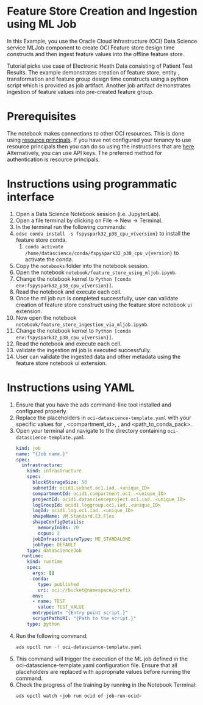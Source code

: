 Feature Store Creation and Ingestion using ML Job
=====================

In this Example, you use the Oracle Cloud Infrastructure (OCI) Data Science service MLJob component to create OCI Feature store design time constructs and then ingest feature values into the offline feature store.

Tutorial picks use case of Electronic Heath Data consisting of Patient Test Results. The example demonstrates creation of feature store, entity , transformation and feature group design time constructs using a python script which is provided as job artifact. Another job artifact demonstrates ingestion of feature values into pre-created feature group.

# Prerequisites

The notebook makes connections to other OCI resources. This is done using [resource principals](https://docs.oracle.com/en-us/iaas/Content/Functions/Tasks/functionsaccessingociresources.htm). If you have not configured your tenancy to use resource principals then you can do so using the instructions that are [here](https://docs.oracle.com/en-us/iaas/data-science/using/create-dynamic-groups.htm). Alternatively, you can use API keys. The preferred method for authentication is resource principals.


# Instructions using programmatic interface

1. Open a Data Science Notebook session (i.e. JupyterLab).
2. Open a file terminal by clicking on File -> New -> Terminal.
3. In the terminal run the following commands:
4. `odsc conda install -s fspyspark32_p38_cpu_v{version}` to install the feature store conda.
    1. `conda activate /home/datascience/conda/fspyspark32_p38_cpu_v{version}` to activate the conda.
5. Copy the `notebooks` folder into the notebook session.
6. Open the notebook `notebook/feature_store_using_mljob.ipynb`.
7. Change the notebook kernel to `Python [conda env:fspyspark32_p38_cpu_v{version}]`.
8. Read the notebook and execute each cell.
9. Once the ml job run is completed successfully, user can validate creation of feature store construct using the feature store notebook ui extension.
10. Now open the notebook `notebook/feature_store_ingestion_via_mljob.ipynb`.
11. Change the notebook kernel to `Python [conda env:fspyspark32_p38_cpu_v{version}]`.
12. Read the notebook and execute each cell.
13. validate the ingestion ml job is executed successfully.
14. User can validate the ingested data and other metadata using the feature store notebook ui extension.

# Instructions using YAML

1. Ensure that you have the ads command-line tool installed and configured properly.
2. Replace the placeholders in ```oci-datascience-template.yaml``` with your specific values for <name>, <compartment_id>, <mybucket>, <mynamespace> and <path_to_conda_pack>.
3. Open your terminal and navigate to the directory containing ```oci-datascience-template.yaml```.
   ```yaml
   kind: job
   name: "{Job name.}"
   spec:
     infrastructure:
       kind: infrastructure
       spec:
         blockStorageSize: 50
         subnetId: ocid1.subnet.oc1.iad..<unique_ID>
         compartmentId: ocid1.compartment.oc1..<unique_ID>
         projectId: ocid1.datascienceproject.oc1.iad..<unique_ID>
         logGroupId: ocid1.loggroup.oc1.iad..<unique_ID>
         logId: ocid1.log.oc1.iad..<unique_ID>
         shapeName: VM.Standard.E3.Flex
         shapeConfigDetails:
           memoryInGBs: 20
           ocpus: 2
         jobInfrastructureType: ME_STANDALONE
         jobType: DEFAULT
       type: dataScienceJob
     runtime:
       kind: runtime
       spec:
         args: []
         conda:
           type: published
           uri: oci://bucket@namespace/prefix
         env:
         - name: TEST
           value: TEST_VALUE
         entrypoint: "{Entry point script.}"
         scriptPathURI: "{Path to the script.}"
       type: python
   ```
4. Run the following command:
   ```bash
   ads opctl run -f oci-datascience-template.yaml
   ```
5. This command will trigger the execution of the ML job defined in the oci-datascience-template.yaml configuration file. Ensure that all placeholders are replaced with appropriate values before running the command.
6. Check the progress of the training by running in the Notebook Terminal:
   ```bash
   ads opctl watch <job run ocid of job-run-ocid>
   ```
